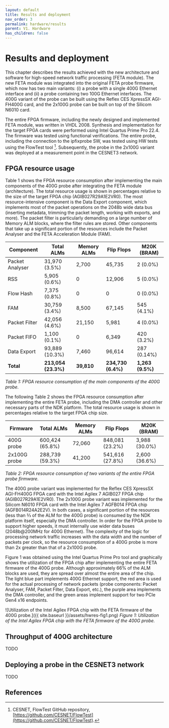 ```yaml
---
layout: default
title: Results and deployment
nav_order: 3
permalink: hardware/results
parent: V1. Hardware
has_children: false
---
```


# Results and deployment

This chapter describes the results achieved with the new architecture and software for high-speed network traffic processing (FETA module). The new FETA module was integrated into the original FETA probe firmware, which now has two main variants: (i) a probe with a single 400G Ethernet interface and (ii) a probe containing two 100G Ethernet interfaces. The 400G variant of the probe can be built using the Reflex CES XpressSX AGI-FH400G card, and the 2x100G probe can be built on top of the Silicom N6010 card.

The entire FPGA firmware, including the newly designed and implemented FETA module, was written in VHDL 2008. Synthesis and implementation for the target FPGA cards were performed using Intel Quartus Prime Pro 22.4. The firmware was tested using functional verifications. The entire probe, including the connection to the ipfixprobe SW, was tested using HW tests using the FlowTest tool [^FlowTest]. Subsequently, the probe in the 2x100G variant was deployed at a measurement point in the CESNET3 network.

## FPGA resource usage
Table 1 shows the FPGA resource consumption after implementing the main components of the 400G probe after integrating the FETA module (architecture). The total resource usage is shown in percentages relative to the size of the target FPGA chip (AGIB027R29A1E2VR0). The most resource-intensive component is the Data Export component, which implements most of the packet operations on the 2048b wide data bus (inserting metadata, trimming the packet length, working with exports, and more). The packet filter is particularly demanding on a large number of Memory ALM blocks, where the filter rules are stored. Other components that take up a significant portion of the resources include the Packet Analyser and the FETA Acceleration Module (FAM).

| Component        | Total ALMs | Memory ALMs | Flip Flops | M20K (BRAM) |
|------------------|------------|-------------|------------|-------------|
| Packet Analyser  | 31,970 (3.5%) | 2,700     | 45,735     | 2 (0.0%)     |
| RSS              | 5,905 (0.6%)  | 0         | 12,906     | 5 (0.0%)     |
| Flow Hash        | 7,375 (0.8%)  | 0         | 0          | 0 (0.0%)     |
| FAM              | 30,759 (3.4%) | 8,500     | 67,145     | 545 (4.1%)   |
| Packet Filter    | 42,056 (4.6%) | 21,150    | 5,981      | 4 (0.0%)     |
| Packet FIFO      | 1,100 (0.1%)  | 0         | 6,349      | 420 (3.2%)   |
| Data Export      | 93,889 (10.3%)| 7,460     | 96,614     | 287 (0.14%)  |
| **Total**        | **213,054 (23.3%)** | **39,810** | **234,730 (6.4%)** | **1,263 (9.5%)** |

*Table 1: FPGA resource consumption of the main components of the 400G probe.*

The following Table 2 shows the FPGA resource consumption after implementing the entire FETA probe, including the DMA controller and other necessary parts of the NDK platform. The total resource usage is shown in percentages relative to the target FPGA chip size.

| Firmware        | Total ALMs        | Memory ALMs | Flip Flops        | M20K (BRAM)       |
|----------------|-------------------|-------------|-------------------|-------------------|
| 400G probe     | 600,424 (65.8%)   | 72,060      | 848,081 (23.2%)   | 3,988 (30.0%)     |
| 2x100G probe   | 288,739 (59.3%)   | 41,200      | 541,616 (27.8%)   | 2,600 (36.6%)     |

*Table 2: FPGA resource consumption of two variants of the entire FPGA probe firmware.*

The 400G probe variant was implemented for the Reflex CES XpressSX AGI-FH400G FPGA card with the Intel Agilex 7 AGIB027 FPGA chip (AGIB027R29A1E2VR0). The 2x100G probe variant was implemented for the Silicom N6010 FPGA card with the Intel Agilex 7 AGFB014 FPGA chip (AGFB014R24A2E2V). In both cases, a significant portion of the resources (less than ⅔ of the ALM for the 400G probe) is consumed by the NDK platform itself, especially the DMA controller. In order for the FPGA probe to support higher speeds, it must internally use wider data buses (2048b@200MHz for 400G Ethernet). The complexity of the logic for processing network traffic increases with the data width and the number of packets per clock, so the resource consumption of a 400G probe is more than 2x greater than that of a 2x100G probe.

Figure 1 was obtained using the Intel Quartus Prime Pro tool and graphically shows the utilization of the FPGA chip after implementing the entire FETA firmware of the 400G probe. Although approximately 66% of the ALM blocks are used, they are spread over almost the entire area of ​​the chip. The light blue part implements 400G Ethernet support, the red area is used for the actual processing of network packets (probe components: Packet Analyser, FAM, Packet Filter, Data Export, etc.), the purple area implements the DMA controller, and the green areas implement support for two PCIe Gen4 x16 endpoints.

![Utilization of the Intel Agilex FPGA chip with the FETA firmware of the 400G probe.]({{ site.baseurl }}/assets/hwres-fig1.png)
*Figure 1: Utilization of the Intel Agilex FPGA chip with the FETA firmware of the 400G probe.*

## Throughput of 400G architecture

TODO

## Deploying a probe in the CESNET3 network

TODO

## References

[^FlowTest]: CESNET, FlowTest GitHub repository, [https://github.com/CESNET/FlowTest](https://github.com/CESNET/FlowTest).